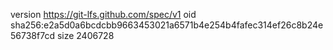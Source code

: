 version https://git-lfs.github.com/spec/v1
oid sha256:e2a5d0a6bcdcbb9663453021a6571b4e254b4fafec314ef26c8b24e56738f7cd
size 2406728
